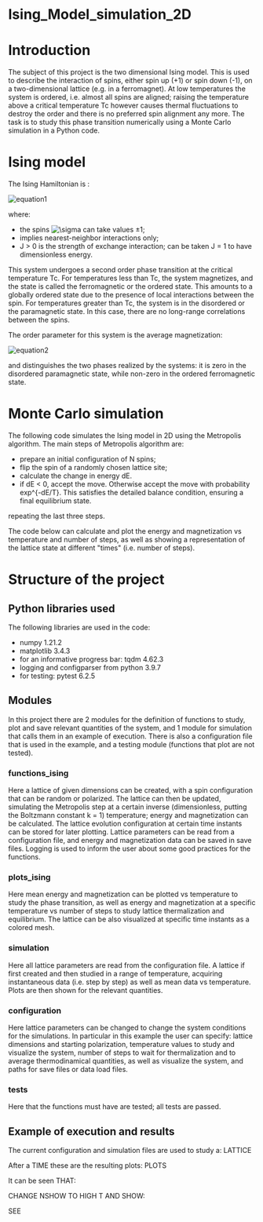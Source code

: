 # Ising_Model_simulation_2D

# Introduction

The subject of this project is the two dimensional Ising model. This is used to describe the interaction of spins, either spin up (+1) or spin down (-1), on a two-dimensional lattice (e.g. in a ferromagnet). At low temperatures the system is ordered, i.e. almost all spins are aligned; raising the temperature above a critical temperature Tc however causes thermal fluctuations to destroy the order and there is no preferred spin alignment any more. The task is to study this phase transition numerically using a Monte Carlo simulation in a Python code.

# Ising model

The Ising Hamiltonian is :

![equation1](https://latex.codecogs.com/svg.image?H&space;=&space;-J&space;\sum_{\langle&space;ij&space;\rangle}&space;\sigma_i&space;\sigma_j&space;&space;)

where:

- the spins <img src="https://latex.codecogs.com/svg.image?\sigma&space;" title="\sigma " /> can take values ±1;
- <ij> implies nearest-neighbor interactions only;
- J > 0 is the strength of exchange interaction; can be taken J = 1 to have dimensionless energy.  
  
This system undergoes a second order phase transition at the critical temperature Tc. For temperatures less than Tc, the system magnetizes, and the state is called the ferromagnetic or the ordered state. This amounts to a globally ordered state due to the presence of local interactions between the spin. For temperatures greater than Tc, the system is in the disordered or the paramagnetic state. In this case, there are no long-range correlations between the spins.

The order parameter for this system is the average magnetization: 
  
![equation2](https://latex.codecogs.com/svg.image?m&space;=&space;\frac{1}{N}&space;\sum_{i}&space;\sigma_i&space;)

and distinguishes the two phases realized by the systems: it is zero in the disordered paramagnetic state, while non-zero in the ordered ferromagnetic state.

# Monte Carlo simulation

The following code simulates the Ising model in 2D using the Metropolis algorithm. The main steps of Metropolis algorithm are:

- prepare an initial configuration of N spins;
- flip the spin of a randomly chosen lattice site;
- calculate the change in energy dE.
- if dE < 0, accept the move. Otherwise accept the move with probability exp^{-dE/T}. This satisfies the detailed balance condition, ensuring a final equilibrium state.

repeating the last three steps.
              
The code below can calculate and plot the energy and magnetization vs temperature and number of steps, as well as showing a representation of the lattice state at different "times" (i.e. number of steps).

# Structure of the project
## Python libraries used
The following libraries are used in the code:

- numpy 1.21.2
- matplotlib 3.4.3
- for an informative progress bar: tqdm 4.62.3
- logging and configparser from python 3.9.7
- for testing: pytest 6.2.5
            
## Modules

In this project there are 2 modules for the definition of functions to study, plot and save relevant quantities of the system, and 1 module for simulation that calls them in an
example of execution. There is also a configuration file that is used in the example, and a testing module (functions that plot are not tested).
           
### functions_ising
            
Here a lattice of given dimensions can be created, with a spin configuration that can be random or polarized. The lattice can then be updated, simulating the Metropolis step at a certain inverse (dimensionless, putting the Boltzmann constant k = 1) temperature; energy and magnetization can be calculated. The lattice evolution configuration at certain time instants can be stored for later plotting.
Lattice parameters can be read from a configuration file, and energy and magnetization data can be saved in save files.
Logging is used to inform the user about some good practices for the functions.
            
### plots_ising
     
Here mean energy and magnetization can be plotted vs temperature to study the phase transition, as well as energy and magnetization at a specific temperature vs number of steps to study lattice thermalization and equilibrium. The lattice can be also visualized at specific time instants as a colored mesh.
     
### simulation            
     
Here all lattice parameters are read from the configuration file. A lattice if first created and then studied in a range of temperature, acquiring instantaneous data (i.e. step by step) as well as mean data vs temperature. Plots are then shown for the relevant quantities.
            
### configuration

Here lattice parameters can be changed to change the system conditions for the simulations. In particular in this example the user can specify: lattice dimensions and starting polarization, temperature values to study and visualize the system, number of steps to wait for thermalization and to average thermodinamical quantities, as well as visualize the system, and paths for save files or data load files.
            
### tests
            
Here that the functions must have are tested; all tests are passed.
            
## Example of execution and results
            
The current configuration and simulation files are used to study a: LATTICE
            
After a TIME these are the resulting plots: PLOTS

It can be seen THAT:

CHANGE NSHOW TO HIGH T AND SHOW:

SEE
